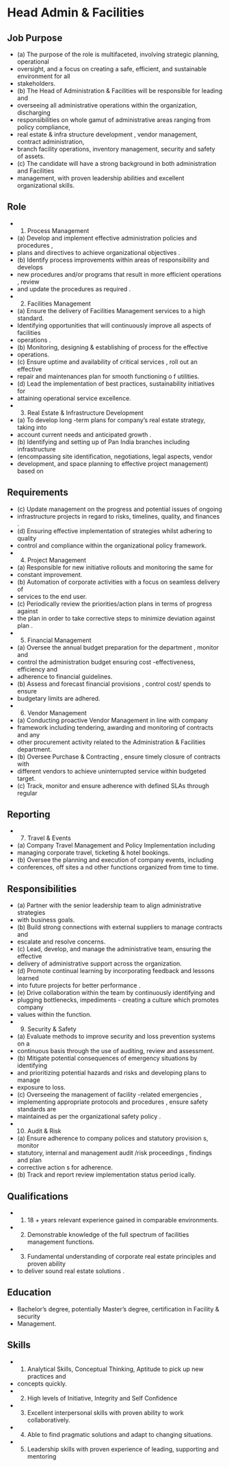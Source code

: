 # Head Admin & Facilities

## Job Purpose

* (a) The purpose of the role is multifaceted, involving strategic planning, operational
* oversight, and a  focus on creating a safe, efficient, and sustainable environment for all
* stakeholders.
* (b) The Head of Administration  & Facilities  will be responsible for leading and
* overseeing all administrative operations within the organization, discharging
* responsibilities on whole gamut of administrative areas ranging from policy compliance,
* real estate & infra structure development , vendor management, contract administration,
* branch facility operations, inventory management, security and safety of assets.
* (c) The candidate will have a strong background in both administration and Facilities
* management, with proven leadership abilities and excellent organizational skills.

## Role

* 1. Process Management
* (a) Develop and implement effective administration policies and procedures ,
* plans and directives to achieve organizational objectives .
* (b) Identify process improvements within areas of responsibility and develops
* new procedures and/or programs that result in more efficient operations , review
* and update the procedures as required .
* 2. Facilities Management
* (a) Ensure the delivery of Facilities Management services to a high standard.
* Identifying  opportunities that will continuously improve all aspects of facilities
* operations .
* (b) Monitoring, designing & establishing of process for the effective
* operations.
* (c) Ensure uptime and availability of critical services , roll out an effective
* repair and maintenances plan for smooth  functioning o f utilities.
* (d) Lead the implementation of best practices, sustainability initiatives  for
* attaining operational service excellence.
* 3. Real Estate & Infrastructure Development
* (a)  To develop long -term plans for company’s real estate strategy, taking into
* account current needs and anticipated growth .
* (b) Identifying and setting up of Pan India branches including  infrastructure
* (encompassing site identification, negotiations, legal aspects, vendor
* development, and space planning to effective project management) based on

## Requirements

* (c) Update management on the progress and potential issues of ongoing
* infrastructure projects in regard to risks, timelines, quality, and finances .
* (d) Ensuring effective implementation of strategies whilst adhering to quality
* control and compliance  within the organizational policy framework.
* 4. Project Management
* (a) Responsible for new initiative rollouts and monitoring the same for
* constant improvement.
* (b) Automation of corporate activities with a focus on seamless delivery of
* services to the end user.
* (c) Periodically review the priorities/action plans in terms of progress against
* the plan in order to take corrective steps to minimize deviation against plan .
* 5. Financial Management
* (a) Oversee the annual budget preparation for the department , monitor and
* control the administration budget  ensuring cost -effectiveness, efficiency and
* adherence to financial guidelines.
* (b) Assess and forecast financial provisions , control cost/ spends to ensure
* budgetary limits are adhered.
* 6. Vendor Management
* (a) Conducting proactive Vendor Management in line with company
* framework including tendering, awarding and monitoring of contracts and any
* other procurement activity related to the Administration & Facilities department.
* (b) Oversee Purchase & Contracting , ensure timely closure of contracts with
* different vendors to achieve uninterrupted service within budgeted target.
* (c) Track, monitor and ensure adherence with defined SLAs through regular

## Reporting

* 7. Travel & Events
* (a) Company  Travel Management and Policy Implementation including
* managing corporate travel, ticketing & hotel bookings.
* (b) Oversee the planning and execution of company  events, including
* conferences, off sites a nd other functions organized from time to time.

## Responsibilities

* (a) Partner with the senior leadership team to align administrative strategies
* with business goals.
* (b) Build strong connections with  external suppliers to manage contracts and
* escalate and resolve concerns.
* (c) Lead, develop, and manage the administrative team, ensuring the effective
* delivery of administrative support across the organization.
* (d) Promote continual learning by incorporating feedback and lessons learned
* into future projects for better performance .
* (e) Drive collaboration within the team by continuously identifying and
* plugging bottlenecks, impediments - creating a culture which promotes company
* values within the function.
* 9. Security & Safety
* (a) Evaluate methods to improve security and loss prevention systems on a
* continuous basis through the use of auditing, review and assessment.
* (b) Mitigate potential consequences of emergency situations by identifying
* and prioritizing potential hazards and risks and developing plans to manage
* exposure to loss.
* (c) Overseeing the management of facility -related emergencies ,
* implementing appropriate protocols and procedures , ensure safety standards are
* maintained as per the organizational safety policy .
* 10. Audit & Risk
* (a) Ensure adherence to company polices and statutory provision s, monitor
* statutory, internal and management audit /risk proceedings , findings and plan
* corrective action s for adherence.
* (b) Track and report review implementation status period ically.

## Qualifications

* 1. 18 + years relevant experience  gained in comparable environments.
* 2. Demonstrable knowledge of the full spectrum of facilities management functions.
* 3. Fundamental understanding of corporate real estate principles and proven ability
* to deliver sound real estate solutions .

## Education

* Bachelor’s  degree, potentially Master’s degree, certification in Facility & security
* Management.

## Skills

* 1. Analytical Skills, Conceptual Thinking, Aptitude to pick up new practices and
* concepts quickly.
* 2. High levels of Initiative, Integrity and Self Confidence
* 3. Excellent interpersonal skills with proven ability to work collaboratively.
* 4. Able to find  pragmatic solutions and adapt to changing situations.
* 5. Leadership skills with proven experience of leading, supporting and mentoring
